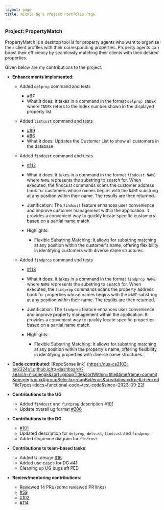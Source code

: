 ```yaml
---
layout: page
title: Nicole Ng's Project Portfolio Page
---
```


### Project: PropertyMatch

PropertyMatch is a desktop tool is for property agents who want to organise their client profiles with their corresponding properties. Property agents can boost their efficiency by seamlessly matching their clients with their desired properties.

Given below are my contributions to the project.

* **Enhancements implemented**:
  * Added `delprop` command and tests
    * [#67](https://github.com/AY2324S1-CS2103T-W11-2/tp/pull/67)
    * What it does: It takes in a command in the format `delprop INDEX` where `INDEX` refers to the index number shown in the displayed property list

  * Added `listcust` command and tests
    * [#69](https://github.com/AY2324S1-CS2103T-W11-2/tp/pull/69)
    * [#86](https://github.com/AY2324S1-CS2103T-W11-2/tp/pull/86)
    * What it does: Updates the Customer List to show all customers in the database

  * Added `findcust` command and tests
    * [#112](https://github.com/AY2324S1-CS2103T-W11-2/tp/pull/112)

    * What it does: It takes in a command in the format `findcust NAME` where `NAME` represents the substring to search for. When executed, the findcust commands scans the customer address book for customers whose names begins with the `NAME` substring at any position within their name. The results are then returned.

    * Justification: The `findcust` feature enhances user convenience and improve customer management within the application. It provides a convenient way to quickly locate specific customers based on a partial name match.

    * Highlights:
      * Flexible Substring Matching: It allows for substring matching at any position within the customer's name, offering flexibility in identifying customers with diverse name structures.

  * Added `findprop` command and tests
      * [#113](https://github.com/AY2324S1-CS2103T-W11-2/tp/pull/113)

      * What it does: It takes in a command in the format `findprop NAME` where `NAME` represents the substring to search for. When executed, the `findprop` commands scans the property address book for properties whose names begins with the `NAME` substring at any position within their name. The results are then returned.

      * Justification: The `findprop` feature enhances user convenience and improve property management within the application. It provides a convenient way to quickly locate specific properties based on a partial name match.

      * Highlights:
        * Flexible Substring Matching: It allows for substring matching at any position within the property's name, offering flexibility in identifying properties with diverse name structures.


* **Code contributed**: [RepoSense link] (https://nus-cs2103-ay2324s1.github.io/tp-dashboard/?search=nicolengk&sort=groupTitle&sortWithin=title&timeframe=commit&mergegroup=&groupSelect=groupByRepos&breakdown=true&checkedFileTypes=docs~functional-code~test-code&since=2023-09-22)

* **Contributions to the UG**
  * Added `findcust` and `findprop` description [#101](https://github.com/AY2324S1-CS2103T-W11-2/tp/pull/101)
  * Update overall ug format [#206](https://github.com/AY2324S1-CS2103T-W11-2/tp/pull/206)

* **Contributions to the DG**
  * [#101](https://github.com/AY2324S1-CS2103T-W11-2/tp/pull/101)
  * Updated description for `delprop`, `delcust`, `findcust` and `findprop`
  * Added sequence diagram for `findcust`

* **Contributions to team-based tasks**:
  * Added UI design [#16](https://github.com/AY2324S1-CS2103T-W11-2/tp/pull/16)
  * Added use cases for DG [#41](https://github.com/AY2324S1-CS2103T-W11-2/tp/pull/41)
  * Cleaning up UG bugs aft PED

* **Review/mentoring contributions**:
  * Reviewed 14 PRs (some reviewed PR links)
  * [#59](https://github.com/AY2324S1-CS2103T-W11-2/tp/pull/59)
  * [#102](https://github.com/AY2324S1-CS2103T-W11-2/tp/pull/102)
  * [#114](https://github.com/AY2324S1-CS2103T-W11-2/tp/pull/114)

